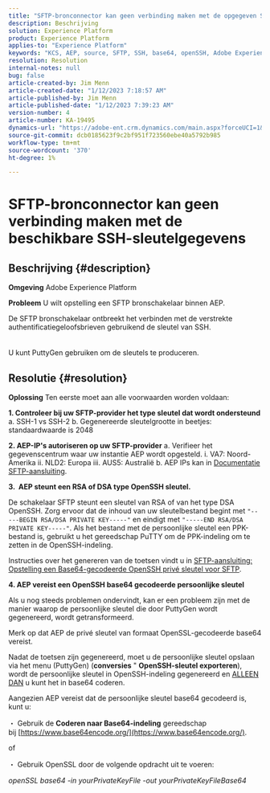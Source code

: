 ```yaml
---
title: "SFTP-bronconnector kan geen verbinding maken met de opgegeven SSH-sleutelreferenties"
description: Beschrijving
solution: Experience Platform
product: Experience Platform
applies-to: "Experience Platform"
keywords: "KCS, AEP, source, SFTP, SSH, base64, openSSH, Adobe Experience Platform, problemen oplossen, connector, verbinding mislukt, SSH-sleutelreferenties"
resolution: Resolution
internal-notes: null
bug: false
article-created-by: Jim Menn
article-created-date: "1/12/2023 7:18:57 AM"
article-published-by: Jim Menn
article-published-date: "1/12/2023 7:39:23 AM"
version-number: 4
article-number: KA-19495
dynamics-url: "https://adobe-ent.crm.dynamics.com/main.aspx?forceUCI=1&pagetype=entityrecord&etn=knowledgearticle&id=62964e5e-4992-ed11-aad1-6045bd0065f9"
source-git-commit: dcb0185623f9c2bf951f723560ebe40a5792b985
workflow-type: tm+mt
source-wordcount: '370'
ht-degree: 1%

---
```


# SFTP-bronconnector kan geen verbinding maken met de beschikbare SSH-sleutelgegevens

## Beschrijving {#description}


<b>Omgeving</b>
Adobe Experience Platform

<b>Probleem</b>
U wilt opstelling een SFTP bronschakelaar binnen AEP.

De SFTP bronschakelaar ontbreekt het verbinden met de verstrekte authentificatiegeloofsbrieven gebruikend de sleutel van SSH.
<br><br><br>U kunt PuttyGen gebruiken om de sleutels te produceren.

## Resolutie {#resolution}


<b>Oplossing</b>
Ten eerste moet aan alle voorwaarden worden voldaan:

<b>1. Controleer bij uw SFTP-provider het type sleutel dat wordt ondersteund</b>
a. SSH-1 vs SSH-2 b. Gegenereerde sleutelgrootte in beetjes: standaardwaarde is 2048

<b>2. AEP-IP&#39;s autoriseren op uw SFTP-provider</b>
a. Verifieer het gegevenscentrum waar uw instantie AEP wordt opgesteld.
i. VA7: Noord-Amerika ii. NLD2: Europa iii. AUS5: Australië b. AEP IPs kan in [Documentatie SFTP-aansluiting](https://experienceleague.adobe.com/docs/experience-platform/sources/connectors/cloud-storage/sftp.html).



<b>3.  AEP steunt een RSA of DSA type OpenSSH sleutel.</b>

De schakelaar SFTP steunt een sleutel van RSA of van het type DSA OpenSSH. Zorg ervoor dat de inhoud van uw sleutelbestand begint met `"-----BEGIN RSA/DSA PRIVATE KEY-----"` en eindigt met `"-----END RSA/DSA PRIVATE KEY-----"`. Als het bestand met de persoonlijke sleutel een PPK-bestand is, gebruikt u het gereedschap PuTTY om de PPK-indeling om te zetten in de OpenSSH-indeling.

Instructies over het genereren van de toetsen vindt u in [SFTP-aansluiting: Opstelling een Base64-gecodeerde OpenSSH privé sleutel voor SFTP](https://experienceleague.adobe.com/docs/experience-platform/sources/connectors/cloud-storage/sftp.html#set-up-a-base64-encoded-openssh-private-key-for-sftp).



<b>4. AEP vereist een OpenSSH base64 gecodeerde persoonlijke sleutel </b>



Als u nog steeds problemen ondervindt, kan er een probleem zijn met de manier waarop de persoonlijke sleutel die door PuttyGen wordt gegenereerd, wordt getransformeerd.

Merk op dat AEP de privé sleutel van formaat OpenSSL-gecodeerde base64 vereist.

Nadat de toetsen zijn gegenereerd, moet u de persoonlijke sleutel opslaan via het menu (PuttyGen) (<b>conversies</b> &quot; <b>OpenSSH-sleutel exporteren</b>), wordt de persoonlijke sleutel in OpenSSH-indeling gegenereerd en <u>ALLEEN DAN</u> u kunt het in base64 coderen.

Aangezien AEP vereist dat de persoonlijke sleutel base64 gecodeerd is, kunt u:

・ Gebruik de <b>Coderen naar Base64-indeling</b> gereedschap bij [https://www.base64encode.org/](https://www.base64encode.org/).

of

・ Gebruik OpenSSL door de volgende opdracht uit te voeren:

*openSSL base64 -in yourPrivateKeyFile -out yourPrivateKeyFileBase64*











